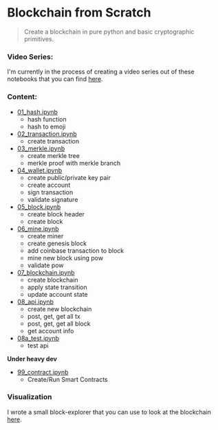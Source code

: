 # Blockchain from Scratch
> Create a blockchain in pure python and basic cryptographic primitives.

### Video Series:
I'm currently in the process of creating a video series out of these notebooks that you can find [here](https://www.youtube.com/watch?v=aA8O3A3btCc&t=21s.).

### Content:                                                  

* [01_hash.ipynb](https://github.com/SharifElfouly/blockchain-from-scratch/blob/main/01_hash.ipynb)
  - hash function
  - hash to emoji
* [02_transaction.ipynb](https://github.com/SharifElfouly/blockchain-from-scratch/blob/main/02_transaction.ipynb)
  - create transaction
* [03_merkle.ipynb](https://github.com/SharifElfouly/blockchain-from-scratch/blob/main/03_merkle.ipynb)
  - create merkle tree 
  - merkle proof with merkle branch
* [04_wallet.ipynb](https://github.com/SharifElfouly/blockchain-from-scratch/blob/main/04_wallet.ipynb)
  - create public/private key pair
  - create account
  - sign transaction
  - validate signature
* [05_block.ipynb](https://github.com/SharifElfouly/blockchain-from-scratch/blob/main/05_block.ipynb)
  - create block header
  - create block
* [06_mine.ipynb](https://github.com/SharifElfouly/blockchain-from-scratch/blob/main/06_mine.ipynb)
  - create miner
  - create genesis block
  - add coinbase transaction to block
  - mine new block using pow
  - validate pow
* [07_blockchain.ipynb](https://github.com/SharifElfouly/blockchain-from-scratch/blob/main/07_blockchain.ipynb)
  - create blockchain
  - apply state transition
  - update account state
* [08_api.ipynb](https://github.com/SharifElfouly/blockchain-from-scratch/blob/main/08_api.ipynb)
  - create new blockchain
  - post, get, get all tx
  - post, get, get all block
  - get account info
* [08a_test.ipynb](https://github.com/SharifElfouly/blockchain-from-scratch/blob/main/08a_test.ipynb)
  - test api

**Under heavy dev**
* [99_contract.ipynb](https://github.com/SharifElfouly/blockchain-from-scratch/blob/main/99_contract.ipynb)
  - Create/Run Smart Contracts

### Visualization

I wrote a small block-explorer that you can use to look at the blockchain [here](https://github.com/SharifElfouly/block-explorer).
